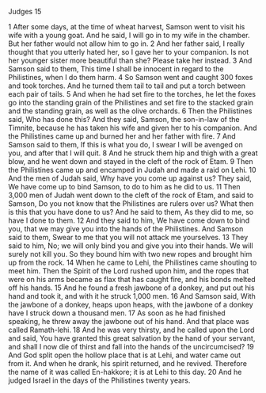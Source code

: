 Judges 15

1	After some days, at the time of wheat harvest, Samson went to visit his wife with a young goat. And he said, I will go in to my wife in the chamber. But her father would not allow him to go in.
2	And her father said, I really thought that you utterly hated her, so I gave her to your companion. Is not her younger sister more beautiful than she? Please take her instead.
3	And Samson said to them, This time I shall be innocent in regard to the Philistines, when I do them harm.
4	So Samson went and caught 300 foxes and took torches. And he turned them tail to tail and put a torch between each pair of tails.
5	And when he had set fire to the torches, he let the foxes go into the standing grain of the Philistines and set fire to the stacked grain and the standing grain, as well as the olive orchards.
6	Then the Philistines said, Who has done this? And they said, Samson, the son-in-law of the Timnite, because he has taken his wife and given her to his companion. And the Philistines came up and burned her and her father with fire.
7	And Samson said to them, If this is what you do, I swear I will be avenged on you, and after that I will quit.
8	And he struck them hip and thigh with a great blow, and he went down and stayed in the cleft of the rock of Etam.
9	Then the Philistines came up and encamped in Judah and made a raid on Lehi.
10	And the men of Judah said, Why have you come up against us? They said, We have come up to bind Samson, to do to him as he did to us.
11	Then 3,000 men of Judah went down to the cleft of the rock of Etam, and said to Samson, Do you not know that the Philistines are rulers over us? What then is this that you have done to us? And he said to them, As they did to me, so have I done to them.
12	And they said to him, We have come down to bind you, that we may give you into the hands of the Philistines. And Samson said to them, Swear to me that you will not attack me yourselves.
13	They said to him, No; we will only bind you and give you into their hands. We will surely not kill you. So they bound him with two new ropes and brought him up from the rock.
14	When he came to Lehi, the Philistines came shouting to meet him. Then the Spirit of the Lord rushed upon him, and the ropes that were on his arms became as flax that has caught fire, and his bonds melted off his hands.
15	And he found a fresh jawbone of a donkey, and put out his hand and took it, and with it he struck 1,000 men.
16	And Samson said, With the jawbone of a donkey, heaps upon heaps, with the jawbone of a donkey have I struck down a thousand men.
17	As soon as he had finished speaking, he threw away the jawbone out of his hand. And that place was called Ramath-lehi.
18	And he was very thirsty, and he called upon the Lord and said, You have granted this great salvation by the hand of your servant, and shall I now die of thirst and fall into the hands of the uncircumcised?
19	And God split open the hollow place that is at Lehi, and water came out from it. And when he drank, his spirit returned, and he revived. Therefore the name of it was called En-hakkore; it is at Lehi to this day.
20	And he judged Israel in the days of the Philistines twenty years.

